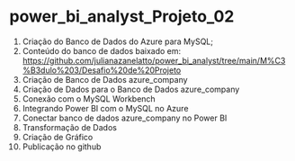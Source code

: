 # power_bi_analyst_Projeto_02

1) Criação do Banco de Dados do Azure para MySQL;
2) Conteúdo do banco de dados baixado em: https://github.com/julianazanelatto/power_bi_analyst/tree/main/M%C3%B3dulo%203/Desafio%20de%20Projeto
3) Criação de Banco de Dados azure_company
4) Criação de Dados para o Banco de Dados azure_company
5) Conexão com o MySQL Workbench
6) Integrando Power BI com o MySQL no Azure
7) Conectar banco de dados azure_company no Power BI
8) Transformação de Dados
9) Criação de Gráfico
10) Publicação no github
